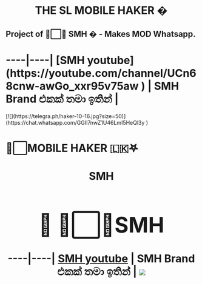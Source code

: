 <h1 align="center"><b> THE SL MOBILE HAKER �  </b></h1>



   <h2> Project of ᳆⃞⃚ SMH � - Makes MOD Whatsapp.</h2>
 
       
<h1>----|----|
[SMH youtube](https://youtube.com/channel/UCn68cnw-awGo_xxr95v75aw
) | SMH Brand එකක් තමා ඉතින් 
  | </h1>
[![](https://telegra.ph/haker-10-16.jpg?size=50)](https://chat.whatsapp.com/GGIl7nwZ1U46LmI5HeQl3y
) 


      
       
    


<h1>                ᳆⃞MOBILE HAKER 🇱🇰𖤐 </h1>
<h1 align="center"><b> SMH <h1>🍁 ᳆⃞⃚SMH  </b></h1>

----|----|
[SMH youtube](https://youtube.com/channel/UCn68cnw-awGo_xxr95v75aw
) | SMH Brand එකක් තමා ඉතින් 
  | 
[![](https://telegra.ph/file/1c742619b421e4713e414.jpg?size=50)](https://chat.whatsapp.com/GGIl7nwZ1U46LmI5HeQl3y
) 
